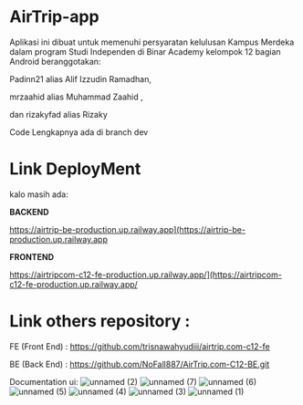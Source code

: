 # AirTrip-app

Aplikasi ini dibuat untuk memenuhi persyaratan kelulusan Kampus Merdeka dalam program Studi Independen
di Binar Academy kelompok 12 bagian Android beranggotakan:

Padinn21 alias Alif Izzudin Ramadhan, 

mrzaahid alias Muhammad Zaahid
,

dan rizakyfad alias Rizaky

Code Lengkapnya ada di branch dev

# Link DeployMent
kalo masih ada:

**BACKEND**

https://airtrip-be-production.up.railway.app](https://airtrip-be-production.up.railway.app

**FRONTEND**

https://airtripcom-c12-fe-production.up.railway.app/](https://airtripcom-c12-fe-production.up.railway.app/

# Link others repository :
 FE (Front End)     : 
 https://github.com/trisnawahyudiii/airtrip.com-c12-fe

 BE (Back End)    : 
 https://github.com/NoFall887/AirTrip.com-C12-BE.git



 Documentation ui:
 ![unnamed (2)](https://github.com/mrzaahid/AirTrip-app/assets/108790919/c076bbec-4081-442a-800e-021efcec7428)
![unnamed (7)](https://github.com/mrzaahid/AirTrip-app/assets/108790919/e985891f-a8cc-4e9b-b3e0-15339d08e57b)
![unnamed (6)](https://github.com/mrzaahid/AirTrip-app/assets/108790919/a9907f24-65a5-4d38-bf9f-3b857b889961)
![unnamed (5)](https://github.com/mrzaahid/AirTrip-app/assets/108790919/bc587516-e0fa-4ba8-9a3b-85bb34f87506)
![unnamed (4)](https://github.com/mrzaahid/AirTrip-app/assets/108790919/2daba8be-03f5-4a57-b8ff-868a0bae631a)
![unnamed (3)](https://github.com/mrzaahid/AirTrip-app/assets/108790919/556fd630-6137-4f4a-988a-f6d03fa7db3e)
![unnamed (1)](https://github.com/mrzaahid/AirTrip-app/assets/108790919/b7b3126e-659b-459f-83c6-e8a486ef664f)

